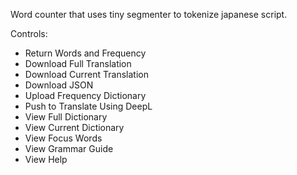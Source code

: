Word counter that uses tiny segmenter to tokenize japanese script. 

Controls: 

- Return Words and Frequency
- Download Full Translation
- Download Current Translation
- Download JSON
- Upload Frequency Dictionary
- Push to Translate Using DeepL
- View Full Dictionary
- View Current Dictionary
- View Focus Words
- View Grammar Guide
- View Help
